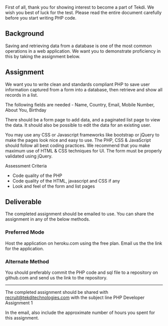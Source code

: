 First of all, thank you for showing interest to become a part of Tekdi. We wish you best of luck for the test. Please read the entire document carefully before you start writing PHP code.

## Background
Saving and retrieving data from a database is one of the most common operations in a web application. We want you to demonstrate proficiency in this by taking the assignment below.

## Assignment
We want you to write clean and standards compliant PHP to save user information captured from a form into a database, then retrieve and show  all records in a list.

The following fields are needed  - Name, Country, Email, Mobile Number, About You, Birthday
 
There should be a form page to add data, and a paginated list page to view the data. It should also be possible to edit the data for an existing user. 

You may use any CSS or Javascript frameworks like bootstrap or jQuery to make the pages look nice and easy to use. The PHP, CSS & JavaScript should follow all best coding practices. We recommend that you make maximum use of HTML & CSS techniques for UI. The form must be properly validated using jQuery.

Assessment Criteria
- Code quality of the PHP
- Code quality of the HTML, javascript and CSS if any
- Look and feel of the form and list pages


## Deliverable
The completed assignment should be emailed to use. You can share the assignment in any of the below methods.

### Preferred Mode
Host the application on heroku.com using the free plan. Email us the the link for the application.

### Alternate Method
You should preferably commit the PHP code and sql file to a repository on github.com and send us the link to the repository. 

-----------------------

The completed assignment should be shared with recruit@tekditechnologies.com with the subject line PHP Developer Assignment 1

In the email, also include the approximate number of hours you spent for this assignment.
